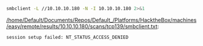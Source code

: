 ```bash
smbclient -L //10.10.10.180 -N -I 10.10.10.180 2>&1
```

[/home/Default/Documents/Repos/Default_/Platforms/HacktheBox/machines/easy/remote/results/10.10.10.180/scans/tcp139/smbclient.txt](file:///home/Default/Documents/Repos/Default_/Platforms/HacktheBox/machines/easy/remote/results/10.10.10.180/scans/tcp139/smbclient.txt):

```
session setup failed: NT_STATUS_ACCESS_DENIED


```
